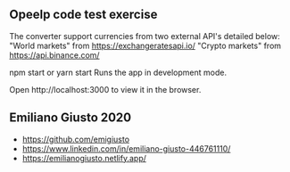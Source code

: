 ## Opeelp code test exercise

The converter support currencies from two external API's detailed below:
"World markets" from https://exchangeratesapi.io/
"Crypto markets" from https://api.binance.com/

npm start or yarn start
Runs the app in development mode.

Open http://localhost:3000 to view it in the browser.

## Emiliano Giusto 2020
- https://github.com/emigiusto
- https://www.linkedin.com/in/emiliano-giusto-446761110/
- https://emilianogiusto.netlify.app/